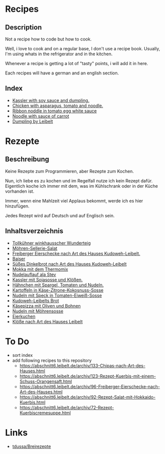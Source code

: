 # Recipes

## Description

Not a recipe how to code but how to cook.

Well, i love to cook and on a regular base, I don't use a recipe book. Usually, I'm using whats in the refrigerator and in the kitchen.

Whenever a recipe is getting a lot of "tasty" points, i will add it in here.

Each recipes will have a german and an english section.

## Index

* [Kassler with soy sauce and dumpling.](https://github.com/stevleibelt/recipes/blob/master/dinner/meat/00.md#english)
* [Chicken with asparagus, tomato and noodle.](https://github.com/stevleibelt/recipes/blob/master/dinner/meat/01.md#english)
* [Ribbon noddle in tomato egg white sauce](https://github.com/stevleibelt/recipes/blob/master/dinner/meat/04.md#english)
* [Noodle with sauce of carrot](https://github.com/stevleibelt/recipes/blob/master/dinner/vegetarian/03.md#english)
* [Dumpling by Leibelt](https://github.com/stevleibelt/recipes/blob/master/dinner/vegetarian/11.md#english)

# Rezepte

## Beschreibung

Keine Rezepte zum Programmieren, aber Rezepte zum Kochen.

Nun, ich liebe es zu kochen und im Regelfall nutze ich kein Rezept dafür. Eigentlich koche ich immer mit dem, was im Kühlschrank oder in der Küche vorhanden ist.

Immer, wenn eine Mahlzeit viel Applaus bekommt, werde ich es hier hinzufügen.

Jedes Rezept wird auf Deutsch und auf Englisch sein.

## Inhaltsverzeichnis

* [Tollkühner winkhausscher Wunderteig](https://github.com/stevleibelt/recipes/blob/master/snack/12.md#deutsch)
* [Möhren-Sellerie-Salat](https://github.com/stevleibelt/recipes/blob/master/snack/13.md#deutsch)
* [Freiberger Eierschecke nach Art des Hauses Kudoweh-Leibelt.](https://github.com/stevleibelt/recipes/blob/master/snack/06.md#deutsch)
* [Baiser](https://github.com/stevleibelt/recipes/blob/master/snack/14.md#deutsch)
* [Süßes Dinkelbrot nach Art des Hauses Kudoweh-Leibelt](https://github.com/stevleibelt/recipes/blob/master/snack/15.md#deutsch)
* [Mokka mit dem Thermomix](https://github.com/stevleibelt/recipes/blob/master/drink/10.md#deutsch)
* [Nudelauflauf ala Stev](https://github.com/stevleibelt/recipes/blob/master/dinner/meat/09.md#deutsch)
* [Kassler mit Sojasosse und Klößen.](https://github.com/stevleibelt/recipes/blob/master/dinner/meat/00.md#deutsch)
* [Hähnchen mit Spargel, Tomaten und Nudeln.](https://github.com/stevleibelt/recipes/blob/master/dinner/meat/01.md#deutsch)
* [Kartoffeln in Käse-Zitrone-Kokosnuss-Sosse](https://github.com/stevleibelt/recipes/blob/master/dinner/meat/05.md#deutsch)
* [Nudeln mit Speck in Tomaten-Eiweiß-Sosse](https://github.com/stevleibelt/recipes/blob/master/dinner/meat/04.md#deutsch)
* [Kudoweh-Leibelts Brot](https://github.com/stevleibelt/recipes/blob/master/dinner/vegetarian/08.md#deutsch)
* [Käsepizza mit Oliven und Bohnen](https://github.com/stevleibelt/recipes/blob/master/dinner/vegetarian/02.md#deutsch)
* [Nudeln mit Möhrensosse](https://github.com/stevleibelt/recipes/blob/master/dinner/vegetarian/03.md#deutsch)
* [Eierkuchen](https://github.com/stevleibelt/recipes/blob/master/dinner/vegetarian/07.md#deutsch)
* [Klöße nach Art des Hauses Leibelt](https://github.com/stevleibelt/recipes/blob/master/dinner/vegetarian/11.md#deutsch)

# To Do

* sort index
* add following recipes to this repository
    * https://abschnitt6.leibelt.de/archiv/133-Chipas-nach-Art-des-Hauses.html
    * https://abschnitt6.leibelt.de/archiv/123-Rezept-Kuerbis-mit-einem-Schuss-Orangensaft.html
    * https://abschnitt6.leibelt.de/archiv/96-Freiberger-Eierschecke-nach-Art-des-Hauses.html
    * https://abschnitt6.leibelt.de/archiv/92-Rezept-Salat-mit-Hokkaido-Kuerbis.html
    * https://abschnitt6.leibelt.de/archiv/72-Rezept-Kuerbiscremesuppe.html

# Links

* [tdussa/Breirezepte](https://github.com/tdussa/Breirezepte)
